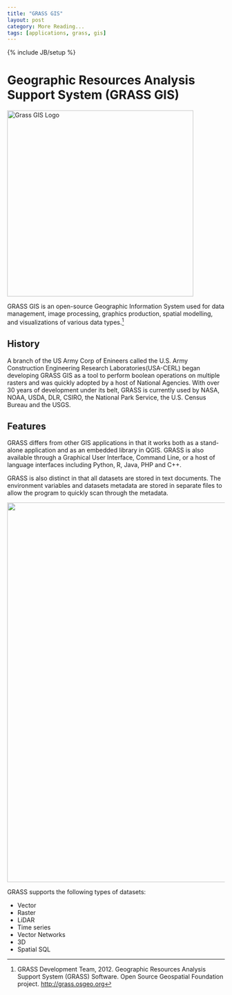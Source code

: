 ```yaml
---
title: "GRASS GIS"
layout: post
category: More Reading...
tags: [applications, grass, gis]
---
```


{% include JB/setup %}

# Geographic Resources Analysis Support System (GRASS GIS)
<a title="Grasslogo_vector_big, via Wikimedia Commons" href="upload.wikimedia.org/wikipedia/commons/thumb/8/8c/Grasslogo_vector_big.png/431px-Grasslogo_vector_big.png"><img width="431" alt="Grass GIS Logo" src="//upload.wikimedia.org/wikipedia/commons/thumb/8/8c/Grasslogo_vector_big.png/431px-Grasslogo_vector_big.png"></a>

GRASS GIS is an open-source Geographic Information System used for data management, image processing, graphics production, spatial modelling, and visualizations of various data types.[^1]

## History 

A branch of the US Army Corp of Enineers called the U.S. Army Construction Engineering Research Laboratories(USA-CERL) began developing GRASS GIS as a tool to perform boolean operations on multiple rasters and was quickly adopted by a host of National Agencies. With over 30 years of development under its belt, GRASS is currently used by NASA, NOAA, USDA, DLR, CSIRO, the National Park Service, the U.S. Census Bureau and the USGS.


##  Features

GRASS differs from other GIS applications in that it works both as a stand-alone application and as an embedded library in QGIS. GRASS is also available through a Graphical User Interface, Command Line, or a host of language interfaces including Python, R, Java, PHP and C++.

GRASS is also distinct in that all datasets are stored in text documents. The environment variables and datasets metadata are stored in separate files to allow the program to quickly scan through the metadata.

<a title="GRASS GIS data location structure" href="http://grass.osgeo.org/grass64/manuals/help_loc_struct.png"><img width="879" src="//grass.osgeo.org/grass64/manuals/help_loc_struct.png"></a>

GRASS supports the following types of datasets:

  + Vector
  + Raster
  + LiDAR 
  + Time series
  + Vector Networks
  + 3D
  + Spatial SQL
  






[^1]: GRASS Development Team, 2012. Geographic Resources Analysis Support System (GRASS) Software. Open Source Geospatial Foundation project. <a href="http://grass.osgeo.org">http://grass.osgeo.org</a>
